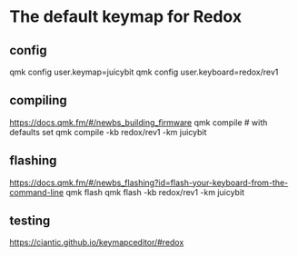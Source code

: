 # The default keymap for Redox

## config
qmk config user.keymap=juicybit
qmk config user.keyboard=redox/rev1

## compiling
https://docs.qmk.fm/#/newbs_building_firmware
qmk compile # with defaults set
qmk compile -kb redox/rev1 -km juicybit

## flashing
https://docs.qmk.fm/#/newbs_flashing?id=flash-your-keyboard-from-the-command-line
qmk flash
qmk flash -kb redox/rev1 -km juicybit

## testing
https://ciantic.github.io/keymapceditor/#redox
